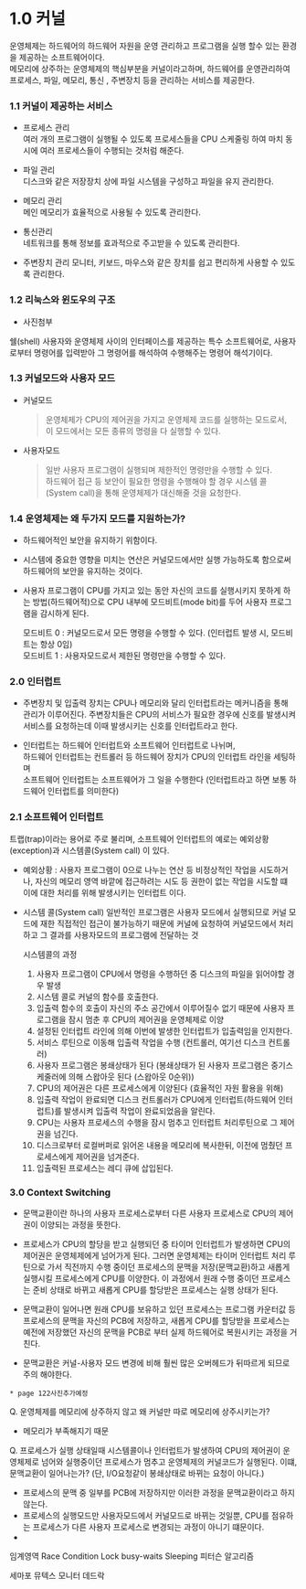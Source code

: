 # 1.0 커널
 운영체제는 하드웨어의 하드웨어 자원을 운영 관리하고 프로그램을 실행 할수 있는 환경을 제공하는 소프트웨어이다.  
 메모리에 상주하는 운영체제의 핵심부분을 커널이라고하며, 하드웨어를 운영관리하여 프로세스, 파일, 메모리, 통신 , 주변장치 등을 관리하는 서비스를 제공한다.  
 
### 1.1 커널이 제공하는 서비스  
* 프로세스 관리  
    여러 개의 프로그램이 실행될 수 있도록 프로세스들을 CPU 스케줄링 하여 마치 동시에 여러 프로세스들이 수행되는 것처럼 해준다.  

* 파일 관리  
    디스크와 같은 저장장치 상에 파일 시스템을 구성하고 파일을 유지 관리한다.  

* 메모리 관리  
    메인 메모리가 효율적으로 사용될 수 있도록 관리한다.  

* 통신관리  
    네트워크를 통해 정보를 효과적으로 주고받을 수 있도록 관리한다.

* 주변장치 관리
    모니터, 키보드, 마우스와 같은 장치를 쉽고 편리하게 사용할 수 있도록 관리한다.

### 1.2 리눅스와 윈도우의 구조 
- 사진첨부

쉘(shell) 
    사용자와 운영체제 사이의 인터페이스를 제공하는 특수 소프트웨어로, 사용자로부터 명령어를 입력받아 그 명령어를 해석하여 수행해주는 명령어 해석기이다.
        
### 1.3 커널모드와 사용자 모드
* 커널모드  
    > 운영체제가 CPU의 제어권을 가지고 운영체제 코드를 실행하는 모드로서,  
     이 모드에서는 모든 종류의 명령을 다 실행할 수 있다.
   
* 사용자모드  
    > 일반 사용자 프로그램이 실행되며 제한적인 명령만을 수행할 수 있다.  
    하드웨어 접근 등 보안이 필요한 명령을 수행해야 할 경우 시스템 콜(System call)을 통해 운영체제가 대신해줄 것을 요청한다.
    
### 1.4 운영체제는 왜 두가지 모드를 지원하는가?
   * 하드웨어적인 보안을 유지하기 위함이다.  
   * 시스템에 중요한 영향을 미치는 연산은 커널모드에서만 실행 가능하도록 함으로써 하드웨어의 보안을 유지하는 것이다.  
   * 사용자 프로그램이 CPU를 가지고 있는 동안 자신의 코드를 실행시키지 못하게 하는 방법(하드웨어적)으로 CPU 내부에 모드비트(mode bit)를 두어
        사용자 프로그램을 감시하게 된다.     
        
        
        모드비트 0 : 커널모드로서 모든 명령을 수행할 수 있다. (인터럽트 발생 시, 모드비트는 항상 0임)  
        모드비트 1 : 사용자모드로서 제한된 명령만을 수행할 수 있다.


### 2.0 인터럽트
   * 주변장치 및 입출력 장치는 CPU나 메모리와 달리 인터럽트라는 메커니즘을 통해 관리가 이루어진다. 주변장치들은 CPU의 서비스가 필요한 경우에 신호를 발생시켜
    서비스를 요청하는데 이때 발생시키는 신호를 인터럽트라고 한다.
    
    
   * 인터럽트는 하드웨어 인터럽트와 소프트웨어 인터럽트로 나뉘며,   
    하드웨어 인터럽트는 컨트롤러 등 하드웨어 장치가 CPU의 인터럽트 라인을 세팅하며   
    소프트웨어 인터럽트는 소프트웨어가 그 일을 수행한다  (인터럽트라고 하면 보통 하드웨어 인터럽트를 의미한다)
    
### 2.1 소프트웨어 인터럽트
   트랩(trap)이라는 용어로 주로 불리며, 소프트웨어 인터럽트의 예로는 예외상황(exception)과 시스템콜(System call) 이 있다.

* 예외상황 : 사용자 프로그램이 0으로 나누는 연산 등 비정상적인 작업을 시도하거나, 
   자신의 메모리 영역 바깥에 접근하려는 시도 등 권한이 없는 작업을 시도할 떄 이에 대한 처리를 위해 발생시키는 인터럽트 이다.
        
* 시스템 콜(System call)
    일반적인 프로그램은 사용자 모드에서 실행되므로 커널 모드에 재한 직접적인 접근이 불가능하기 때문에 커널에 요청하여 커널모드에서 처리하고 그 결과를 사용자모드의 프로그램에 전달하는 것
    
    
    시스템콜의 과정
    1. 사용자 프로그램이 CPU에서 명령을 수행하던 중 디스크의 파일을 읽어야할 경우 발생
    2. 시스템 콜로 커널의 함수를 호출한다.
    3. 입출력 함수의 호출이 자신의 주소 공간에서 이루어질수 없기 때문에 사용자 프로그램을 잠시 멈춘 후 CPU의 제어권을 운영체제로 이양
    4. 설정된 인터럽트 라인에 의해 이번에 발생한 인터럽트가 입출력임을 인지한다.
    5. 서비스 루틴으로 이동해 입출력 작업을 수행 (컨트롤러, 여기선 디스크 컨트롤러)
    6. 사용자 프로그램은 봉쇄상태가 된다 (봉쇄상태가 된 사용자 프로그램은 중기스케줄러에 의해 스왑아웃 된다 (스왑아웃 0순위))
    7. CPU의 제어권은 다른 프로세스에게 이양된다 (효율적인 자원 활용을 위해)
    8. 입출력 작업이 완료되면 디스크 컨트롤러가 CPU에게 인터럽트(하드웨어 인터럽트)를 발생시켜 입출력 작업이 완료되었음을 알린다.
    9. CPU는 사용자 프로세스의 수행을 잠시 멈추고 인터럽트 처리루틴으로 그 제어권을 넘긴다. 
    10. 디스크로부터 로컬버퍼로 읽어온 내용을 메모리에 복사한뒤, 이전에 멈췄던 프로세스에게 제어권을 넘겨준다.
    11. 입출력된 프로세스는 레디 큐에 삽입된다.


### 3.0 Context Switching
   * 문맥교환이란 하나의 사용자 프로세스로부터 다른 사용자 프로세스로 CPU의 제어권이 이양되는 과정을 뜻한다.
    
   * 프로세스가 CPU의 할당을 받고 실행되던 중 타이머 인터럽트가 발생하면 CPU의 제어권은 운영체제에게 넘어가게 된다.
    그러면 운영체제는 타이머 인터럽트 처리 루틴으로 가서 직전까지 수행 중이던 프로세스의 문맥을 저장(문맥교환)하고 새롭게 실행시킬 프로세스에게 CPU를 이양한다.
    이 과정에서 원래 수행 중이던 프로세스는 준비 상태로 바뀌고 새롭게 CPU를 할당받은 프로세스는 실행 상태가 된다.
    
   * 문맥교환이 일어나면 원래 CPU를 보유하고 있던 프로세스는 프로그램 카운터값 등 프로세스의 문맥을 자신의 PCB에 저장하고, 새롭게 CPU를 할당받을 프로세스는 예전에 저장했던
    자신의 문맥을 PCB로 부터 실제 하드웨어로 복원시키는 과정을 거친다. 
    
   * 문맥교환은 커널-사용자 모드 변경에 비해 훨씬 많은 오버헤드가 뒤따르게 되므로 주의 해야한다.

    * page 122사진추가예정
    
    
    
    
Q. 운영체제를 메모리에 상주하지 않고 왜 커널만 따로 메모리에 상주시키는가?
- 메모리가 부족해지기 때문

Q. 프로세스가 실행 상태일때 시스템콜이나 인터럽트가 발생하여 CPU의 제어권이 운영체제로 넘어와 실행중이던 프로세스가 멈추고 운영체제의 커널코드가 실행된다. 
이떄, 문맥교환이 일어나는가? (단, I/O요청같이 봉쇄상태로 바뀌는 요청이 아니다.)
- 프로세스의 문맥 중 일부를 PCB에 저장하지만 이러한 과정을 문맥교환이라고 하지않는다.
- 프로세스의 실행모드만 사용자모드에서 커널모드로 바뀌는 것일뿐, CPU를 점유하는 프로세스가 다른 사용자 프로세스로 변경되는 과정이 아니기 떄문이다.
- 


임계영역
Race Condition
Lock
busy-waits
Sleeping
피터슨 알고리즘

세마포
뮤텍스
모니터
데드락